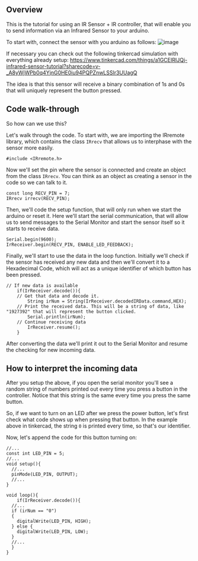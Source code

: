 ## Overview
This is the tutorial for using an IR Sensor + IR controller, that will enable you to send information via an Infrared Sensor to your arduino.

To start with, connect the sensor with you arduino as follows:
![image](https://github.com/TechProjects-BCN/CodingTutorials/assets/61521609/1df6d0ca-3648-4c6d-8b42-bf33da9ee4c1)

If necessary you can check out the following tinkercad simulation with everything already setup: https://www.tinkercad.com/things/a1GCEIRIJQj-infrared-sensor-tutorial?sharecode=v-_A8yWjWPb0q4YjnG0HE0iu94PQPZnwLSSlr3UUagQ

The idea is that this sensor will receive a binary combination of 1s and 0s that will uniquely represent the button pressed.

## Code walk-through
So how can we use this?

Let's walk through the code. To start with, we are importing the IRremote library, which contains the class ```IRrecv``` that allows us to interphase with the sensor more easily.
```
#include <IRremote.h>
```
Now we'll set the pin where the sensor is connected and create an object from the class ```IRrecv```. You can think as an object as creating a sensor in the code so we can talk to it.
```
const long RECV_PIN = 7;
IRrecv irrecv(RECV_PIN);
```

Then, we'll code the setup function, that will only run when we start the arduino or reset it. Here we'll start the serial communication, that will allow us to send messages to the Serial Monitor and start the sensor itself so it starts to receive data.
```
Serial.begin(9600);
IrReceiver.begin(RECV_PIN, ENABLE_LED_FEEDBACK);
```

Finally, we'll start to use the data in the loop function. Initially we'll check if the sensor has received any new data and then we'll convert it to a Hexadecimal Code, which will act as a unique identifier of which button has been pressed.
```
// If new data is available
	if(IrReceiver.decode()){
    // Get that data and decode it.
		String irNum = String(IrReceiver.decodedIRData.command,HEX);
    // Print the received data. This will be a string of data, like "1927392" that will represent the button clicked.
		Serial.println(irNum);
    // Continue receiving data 
		IrReceiver.resume();
	}
```
After converting the data we'll print it out to the Serial Monitor and resume the checking for new incoming data.

## How to interpret the incoming data
After you setup the above, if you open the serial monitor you'll see a random string of numbers printed out every time you press a button in the controller.
Notice that this string is the same every time you press the same button.

So, if we want to turn on an LED after we press the power button, let's first check what code shows up when pressing that button.
In the example above in tinkercad, the string ```0``` is printed every time, so that's our identifier.

Now, let's append the code for this button turning on:
```
//...
const int LED_PIN = 5;
//...
void setup(){
  //...
  pinMode(LED_PIN, OUTPUT);
  //...
}

void loop(){
	if(IrReceiver.decode()){
  //...
  if (irNum == "0")
  {
    digitalWrite(LED_PIN, HIGH);
  } else {
    digitalWrite(LED_PIN, LOW);
  }
  //...
  }
}
```
